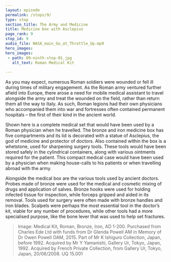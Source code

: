 ```yaml
---
layout: episode
permalink: /stops/9/
type: stop
section_title: The Army and Medicine 
title: Medicine box with Asclepius  
page_rank: 9
stop_id: 9
audio_file: NASA_main_Go_at_Throttle_Up.mp9
hero_images:
hero_images:
 - path: 09-ninth-stop-01.jpg
   alt_text: Roman Medical Kit
 
---
```


As you may expect, numerous Roman soldiers were wounded or fell ill during times of military engagement. As the Roman army ventured further afield into Europe, there arose a need for mobile medical assistant to travel alongside the army and treat the wounded on the field, rather than return them all the way to Italy. As such, Roman legions had their own physicians who accompanied them into war and fortresses often contained permanent hospitals – the first of their kind in the ancient world. 

Shown here is a complete medical set that would have been used by a Roman physician when he travelled. The bronze and iron medicine box has five compartments and its lid is decorated with a statue of Asclepius, the god of medicine and protector of doctors. Also contained within the box is a whetstone, used for sharpening surgery tools. These tools would have been stored safely in the cylindrical containers, along with various ointments required for the patient. This compact medical case would have been used by a physician when making house-calls to his patients or when travelling abroad with the army.

Alongside the medical box are the various tools used by ancient doctors. Probes made of bronze were used for the medical and cosmetic mixing of drugs and application of salves. Bronze hooks were used for holding infected tissue for inspection, while forceps gripped and aided in its removal. Tools used for surgery were often made with bronze handles and iron blades. Scalpels were perhaps the most essential tool in the doctor’s kit, viable for any number of procedures, while other tools had a more specialised purpose, like the bone lever that was used to help set fractures. 

> Image: Medical Kit, Roman, Bronze, Iron, AD 1-200. Purchased from Charles Ede Ltd with funds from Dr Glenda Powell AM in Memory of Dr Owen Powell OAM, 2015. Part of Mr K Ishiguro Collection, Japan, before 1992. Acquired by Mr Y Yamanishi, Gallery Ur, Tokyo, Japan, 1992. Acquired by French Private Collection, from Gallery Ur, Tokyo, Japan, 20/06/2008. UQ 15.001
